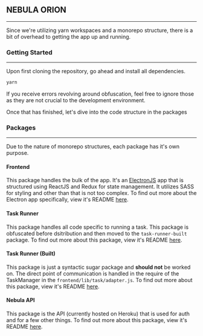 ## NEBULA ORION
----
Since we're utilizing yarn workspaces and a monorepo structure, there is a bit of overhead to getting the app up and running.

### Getting Started
----
Upon first cloning the repository, go ahead and install all 
dependencies.

```js
yarn
```

If you receive errors revolving around obfuscation, feel free to ignore those as they are not crucial to the development environment.

Once that has finished, let's dive into the code structure in the packages

### Packages
-----
Due to the nature of monorepo structures, each package has it's own purpose.

#### Frontend
This package handles the bulk of the app. It's an [ElectronJS](https://electronjs.org) app that is structured using ReactJS and Redux for state management. It utilizes SASS for styling and other than that is not too complex. To find out more about the Electron app specifically, view it's README [here](./packages/frontend/README.md).

#### Task Runner
This package handles all code specific to running a task. This package is obfuscated before dsitribution and then moved to the `task-runner-built` package. To find out more about this package, view it's README [here](./packages/task-runner/README.md). 

#### Task Runner (Built)
This package is just a syntactic sugar package and **should not** be worked on. The direct point of communication is handled in the require of the TaskManager in the `frontend/lib/task/adapter.js`. To find out more about this package, view it's README [here](./packages/task-runner-built/README.md).

#### Nebula API
This package is the API (currently hosted on Heroku) that is used for auth and for a few other things. To find out more about this package, view it's README [here](./packages/nebula-api/README.md).
